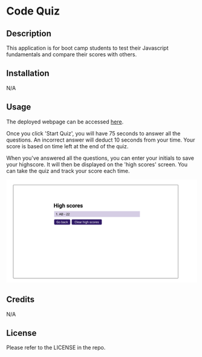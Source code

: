 # Code Quiz

## Description

This application is for boot camp students to test their Javascript fundamentals and compare their scores with others.

## Installation

N/A

## Usage

The deployed webpage can be accessed [here](https://phoenixouyang.github.io/code-quiz/).

Once you click 'Start Quiz', you will have 75 seconds to answer all the questions. An incorrect answer will deduct 10 seconds from your time. Your score is based on time left at the end of the quiz.

When you've answered all the questions, you can enter your initials to save your highscore. It will then be displayed on the 'high scores' screen. You can take the quiz and track your score each time.

![passwordpage](./assets/highscores.png)

## Credits

N/A

## License

Please refer to the LICENSE in the repo.
